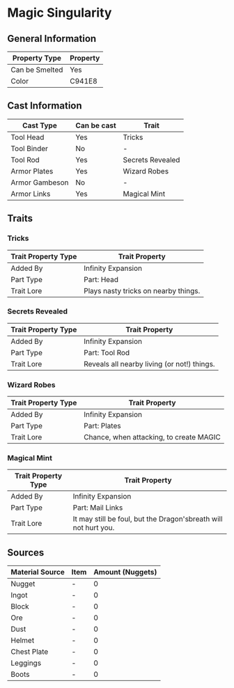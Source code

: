 # Magic Singularity

## General Information

| Property Type  | Property |
| -------------- | -------- |
| Can be Smelted | Yes      |
| Color          | C941E8   |

## Cast Information

| Cast Type      | Can be cast | Trait            |
| -------------- | ----------- | ---------------- |
| Tool Head      | Yes         | Tricks           |
| Tool Binder    | No          | -                |
| Tool Rod       | Yes         | Secrets Revealed |
| Armor Plates   | Yes         | Wizard Robes     |
| Armor Gambeson | No          | -                |
| Armor Links    | Yes         | Magical Mint     |

## Traits

### Tricks

| Trait Property Type | Trait Property                       |
| ------------------- | ------------------------------------ |
| Added By            | Infinity Expansion                   |
| Part Type           | Part: Head                           |
| Trait Lore          | Plays nasty tricks on nearby things. |

### Secrets Revealed

| Trait Property Type | Trait Property                              |
| ------------------- | ------------------------------------------- |
| Added By            | Infinity Expansion                          |
| Part Type           | Part: Tool Rod                              |
| Trait Lore          | Reveals all nearby living (or not!) things. |

### Wizard Robes

| Trait Property Type | Trait Property                          |
| ------------------- | --------------------------------------- |
| Added By            | Infinity Expansion                      |
| Part Type           | Part: Plates                            |
| Trait Lore          | Chance, when attacking, to create MAGIC |

### Magical Mint

| Trait Property Type | Trait Property                                                  |
| ------------------- | --------------------------------------------------------------- |
| Added By            | Infinity Expansion                                              |
| Part Type           | Part: Mail Links                                                |
| Trait Lore          | It may still be foul, but the Dragon'sbreath will not hurt you. |

## Sources

| Material Source | Item | Amount (Nuggets) |
| --------------- | ---- | ---------------- |
| Nugget          | -    | 0                |
| Ingot           | -    | 0                |
| Block           | -    | 0                |
| Ore             | -    | 0                |
| Dust            | -    | 0                |
| Helmet          | -    | 0                |
| Chest Plate     | -    | 0                |
| Leggings        | -    | 0                |
| Boots           | -    | 0                |
